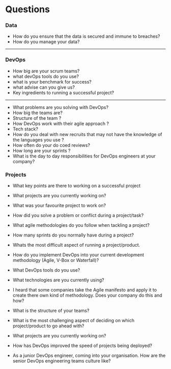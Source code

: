 # Questions

### Data


* How do you ensure that the data is secured and immune to breaches?
* How do you manage your data?

---

### DevOps

* How big are your scrum teams?
* what devOps tools do you use?
* what is your benchmark for success?
* what advise can you give us?
* Key ingredients to running a successful project?
---

* What problems are you solving with DevOps?
* How big the teams are?
* Structure of the team ?
* How DevOps work with their agile approach ?
* Tech stack?
* How do you deal with new recruits that may not have the knowledge of the languages you use ?
* How often do your do coed reviews?
* How long are your sprints ?
* What is the day to day responsibilities for DevOps engineers at your company?

### Projects

* What key points are there to working on a successful project
* What projects are you currently working on?
* What was your favourite project to work on?
* How did you solve a problem or conflict during a project/task?
* What agile methodologies do you follow when tackling a project?
* How many sprints do you normally have during a project?
* Whats the most difficult aspect of running a project/product.


* How do you implement DevOps into your current development methodology (Agile, V-Box or Waterfall)?

* What DevOps tools do you use?

* What technologies are you currently using?

* I heard that some companies take the Agile manifesto and apply it to create there own kind of methodology. Does your company do this and how?

* What is the structure of your teams?

* What is the most challenging aspect of deciding on which project/product to go ahead with?

* What projects are you currently working on?

* How has DevOps improved the speed of projects being deployed?

* As a junior DevOps engineer, coming into your organisation. How are the senior DevOps engineering teams culture like?
